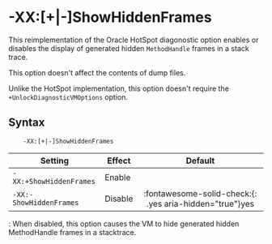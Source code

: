 <!--
* Copyright (c) 2017, 2022 IBM Corp. and others
*
* This program and the accompanying materials are made
* available under the terms of the Eclipse Public License 2.0
* which accompanies this distribution and is available at
* https://www.eclipse.org/legal/epl-2.0/ or the Apache
* License, Version 2.0 which accompanies this distribution and
* is available at https://www.apache.org/licenses/LICENSE-2.0.
*
* This Source Code may also be made available under the
* following Secondary Licenses when the conditions for such
* availability set forth in the Eclipse Public License, v. 2.0
* are satisfied: GNU General Public License, version 2 with
* the GNU Classpath Exception [1] and GNU General Public
* License, version 2 with the OpenJDK Assembly Exception [2].
*
* [1] https://www.gnu.org/software/classpath/license.html
* [2] http://openjdk.java.net/legal/assembly-exception.html
*
* SPDX-License-Identifier: EPL-2.0 OR Apache-2.0 OR GPL-2.0 WITH
* Classpath-exception-2.0 OR LicenseRef-GPL-2.0 WITH Assembly-exception
-->

# -XX:\[+|-\]ShowHiddenFrames

This reimplementation of the Oracle HotSpot diagonostic option enables or disables the display of generated hidden `MethodHandle` frames in a stack trace.

This option doesn't affect the contents of dump files.

Unlike the HotSpot implementation, this option doesn't require the `+UnlockDiagnosticVMOptions` option.

## Syntax

        -XX:[+|-]ShowHiddenFrames

| Setting                  | Effect  | Default                                                                              |
|--------------------------|---------|:------------------------------------------------------------------------------------:|
| `-XX:+ShowHiddenFrames`  | Enable  |                                                                                      |
| `-XX:-ShowHiddenFrames`  | Disable | :fontawesome-solid-check:{: .yes aria-hidden="true"}<span class="sr-only">yes</span> |

:   When disabled, this option causes the VM to hide generated hidden MethodHandle frames in a stacktrace.  


<!-- ==== END OF TOPIC ==== xxshowhiddenframes.md ==== -->
